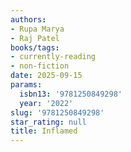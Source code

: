 ```yaml
---
authors:
- Rupa Marya
- Raj Patel
books/tags:
- currently-reading
- non-fiction
date: 2025-09-15
params:
  isbn13: '9781250849298'
  year: '2022'
slug: '9781250849298'
star_rating: null
title: Inflamed
---
```


<!--more-->